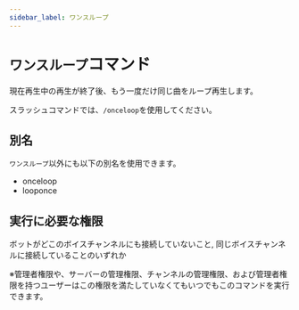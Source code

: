 ```yaml
---
sidebar_label: ワンスループ
---
```

# `ワンスループ`コマンド
現在再生中の再生が終了後、もう一度だけ同じ曲をループ再生します。

スラッシュコマンドでは、`/onceloop`を使用してください。

## 別名
`ワンスループ`以外にも以下の別名を使用できます。

- onceloop
- looponce




## 実行に必要な権限
ボットがどこのボイスチャンネルにも接続していないこと, 同じボイスチャンネルに接続していることのいずれか

※管理者権限や、サーバーの管理権限、チャンネルの管理権限、および管理者権限を持つユーザーはこの権限を満たしていなくてもいつでもこのコマンドを実行できます。
  
